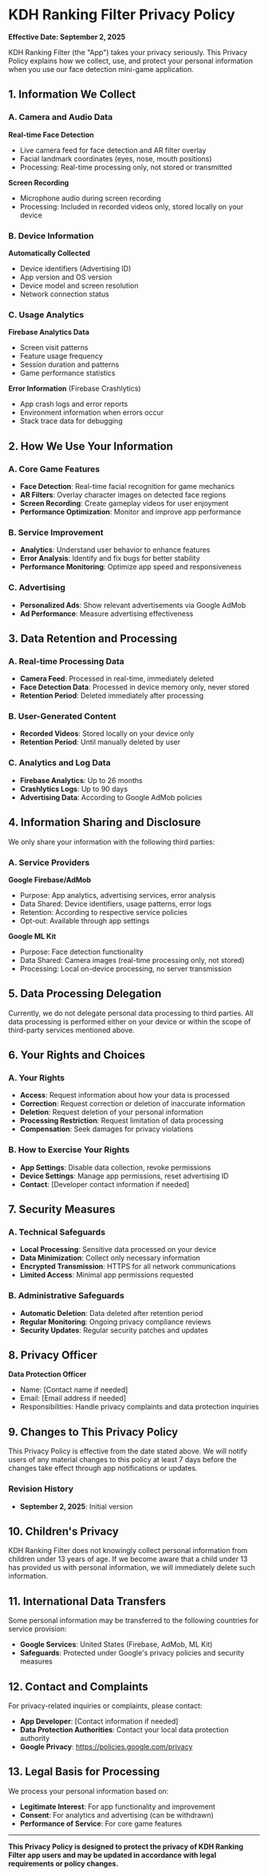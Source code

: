 # KDH Ranking Filter Privacy Policy

**Effective Date: September 2, 2025**

KDH Ranking Filter (the "App") takes your privacy seriously. This Privacy Policy explains how we collect, use, and protect your personal information when you use our face detection mini-game application.

## 1. Information We Collect

### A. Camera and Audio Data
**Real-time Face Detection**
- Live camera feed for face detection and AR filter overlay
- Facial landmark coordinates (eyes, nose, mouth positions)
- Processing: Real-time processing only, not stored or transmitted

**Screen Recording**
- Microphone audio during screen recording
- Processing: Included in recorded videos only, stored locally on your device

### B. Device Information
**Automatically Collected**
- Device identifiers (Advertising ID)
- App version and OS version
- Device model and screen resolution
- Network connection status

### C. Usage Analytics
**Firebase Analytics Data**
- Screen visit patterns
- Feature usage frequency
- Session duration and patterns
- Game performance statistics

**Error Information** (Firebase Crashlytics)
- App crash logs and error reports
- Environment information when errors occur
- Stack trace data for debugging

## 2. How We Use Your Information

### A. Core Game Features
- **Face Detection**: Real-time facial recognition for game mechanics
- **AR Filters**: Overlay character images on detected face regions
- **Screen Recording**: Create gameplay videos for user enjoyment
- **Performance Optimization**: Monitor and improve app performance

### B. Service Improvement
- **Analytics**: Understand user behavior to enhance features
- **Error Analysis**: Identify and fix bugs for better stability
- **Performance Monitoring**: Optimize app speed and responsiveness

### C. Advertising
- **Personalized Ads**: Show relevant advertisements via Google AdMob
- **Ad Performance**: Measure advertising effectiveness

## 3. Data Retention and Processing

### A. Real-time Processing Data
- **Camera Feed**: Processed in real-time, immediately deleted
- **Face Detection Data**: Processed in device memory only, never stored
- **Retention Period**: Deleted immediately after processing

### B. User-Generated Content
- **Recorded Videos**: Stored locally on your device only
- **Retention Period**: Until manually deleted by user

### C. Analytics and Log Data
- **Firebase Analytics**: Up to 26 months
- **Crashlytics Logs**: Up to 90 days
- **Advertising Data**: According to Google AdMob policies

## 4. Information Sharing and Disclosure

We only share your information with the following third parties:

### A. Service Providers

**Google Firebase/AdMob**
- Purpose: App analytics, advertising services, error analysis
- Data Shared: Device identifiers, usage patterns, error logs
- Retention: According to respective service policies
- Opt-out: Available through app settings

**Google ML Kit**
- Purpose: Face detection functionality
- Data Shared: Camera images (real-time processing only, not stored)
- Processing: Local on-device processing, no server transmission

## 5. Data Processing Delegation

Currently, we do not delegate personal data processing to third parties. All data processing is performed either on your device or within the scope of third-party services mentioned above.

## 6. Your Rights and Choices

### A. Your Rights
- **Access**: Request information about how your data is processed
- **Correction**: Request correction or deletion of inaccurate information
- **Deletion**: Request deletion of your personal information
- **Processing Restriction**: Request limitation of data processing
- **Compensation**: Seek damages for privacy violations

### B. How to Exercise Your Rights
- **App Settings**: Disable data collection, revoke permissions
- **Device Settings**: Manage app permissions, reset advertising ID
- **Contact**: [Developer contact information if needed]

## 7. Security Measures

### A. Technical Safeguards
- **Local Processing**: Sensitive data processed on your device
- **Data Minimization**: Collect only necessary information
- **Encrypted Transmission**: HTTPS for all network communications
- **Limited Access**: Minimal app permissions requested

### B. Administrative Safeguards
- **Automatic Deletion**: Data deleted after retention period
- **Regular Monitoring**: Ongoing privacy compliance reviews
- **Security Updates**: Regular security patches and updates

## 8. Privacy Officer

**Data Protection Officer**
- Name: [Contact name if needed]
- Email: [Email address if needed]
- Responsibilities: Handle privacy complaints and data protection inquiries

## 9. Changes to This Privacy Policy

This Privacy Policy is effective from the date stated above. We will notify users of any material changes to this policy at least 7 days before the changes take effect through app notifications or updates.

### Revision History
- **September 2, 2025**: Initial version

## 10. Children's Privacy

KDH Ranking Filter does not knowingly collect personal information from children under 13 years of age. If we become aware that a child under 13 has provided us with personal information, we will immediately delete such information.

## 11. International Data Transfers

Some personal information may be transferred to the following countries for service provision:
- **Google Services**: United States (Firebase, AdMob, ML Kit)
- **Safeguards**: Protected under Google's privacy policies and security measures

## 12. Contact and Complaints

For privacy-related inquiries or complaints, please contact:

- **App Developer**: [Contact information if needed]
- **Data Protection Authorities**: Contact your local data protection authority
- **Google Privacy**: https://policies.google.com/privacy

## 13. Legal Basis for Processing

We process your personal information based on:
- **Legitimate Interest**: For app functionality and improvement
- **Consent**: For analytics and advertising (can be withdrawn)
- **Performance of Service**: For core game features

---

**This Privacy Policy is designed to protect the privacy of KDH Ranking Filter app users and may be updated in accordance with legal requirements or policy changes.**